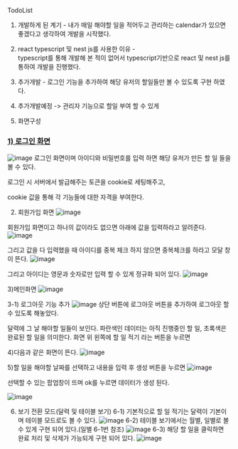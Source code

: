TodoList

1. 개발하게 된 계기 - 내가 매일 해야할 일을 적어두고 관리하는 calendar가 있으면 좋겠다고 생각하여 개발을 시작했다.

2.  react typescript 및 nest js를 사용한 이유 -  
typescript를 통해 개발해 본 적이 없어서 typescript기반으로 react 및 nest js를 통하여 개발을 진행했다.

3. 추가개발 - 로그인 기능을 추가하여 해당 유저의 할일들만 볼 수 있도록 구현 하였다.
4. 추가개발예정 -> 관리자 기능으로 할일 부여 할 수 있게

5. 화면구성
### [1) 로그인 화면](https://github.com/Jungsooooooo/todolist_front_react_typescript/blob/master/src/login/Login.tsx)

![image](https://github.com/Jungsooooooo/todolist_front_react_typescript/assets/94541011/0666f2a4-69d7-4f82-acbf-5547db4fff98)
로그인 화면이며 아이디와 비밀번호를 입력 하면
해당 유저가 만든 할 일 들을 볼 수 있다.

로그인 시 서버에서 발급해주는 토큰을 cookie로 세팅해주고,

cookie 값을 통해 각 기능들에 대한 자격을 부여한다.

2) 회원가입 화면
![image](https://github.com/Jungsooooooo/todolist_front_react_typescript/assets/94541011/d798c42f-17cd-438c-a1de-1bf550b300d6)

회원가입 화면이고 하나의 값이라도 없으면 아래에 값을 입력하라고 알려준다.
![image](https://github.com/Jungsooooooo/todolist_front_react_typescript/assets/94541011/21eab170-f7d2-4b17-b588-90a23033943e)

그리고 값을 다 입력했을 때 아이디를 중복 체크 하지 않으면 중복체크를 하라고 모달 창이 뜬다.
![image](https://github.com/Jungsooooooo/todolist_front_react_typescript/assets/94541011/7bed8cbc-5e18-4df9-a266-7fe4d031b90f)

그리고 아이디는 영문과 숫자로만 입력 할 수 있게 정규화 되어 있다.
![image](https://github.com/Jungsooooooo/todolist_front_react_typescript/assets/94541011/f3a3c4cc-9141-4118-a0a7-f5c79f0444ea)




3)메인화면
![image](https://github.com/Jungsooooooo/todolist_front_react_typescript/assets/94541011/00c3053d-0ca3-4efd-92c5-e21651600dc0)

3-1) 로그아웃 기능 추가
![image](https://github.com/Jungsooooooo/todolist_front_react_typescript/assets/94541011/0a673984-909d-48b2-a6d7-1725eaf7d133)
상단 버튼에 로그아웃 버튼을 추가하여 로그아웃 할 수 있도록 해놓았다.

달력에 그 날 해야할 일들이 보인다.
파란색인 데이터는 아직 진행중인 할 일, 초록색은 완료된 할 일을 의미한다.
화면 위 왼쪽에 할 일 적기 라는 버튼을 누르면

4)다음과 같은 화면이 뜬다.
![image](https://github.com/Jungsooooooo/todolist_front_react_typescript/assets/94541011/3875ebef-6d29-4235-a247-7eedaec80990)

5)할 일을 해야할 날짜를 선택하고 내용을 입력 후 생성 버튼을 누르면
![image](https://github.com/Jungsooooooo/todolist_front_react_typescript/assets/94541011/d3b9cf19-bb1c-4236-9bc2-522a8683b8fd)


선택할 수 있는 팝업창이 뜨며 ok를 누르면 데이터가 생성 된다.

![image](https://github.com/Jungsooooooo/todolist_front_react_typescript/assets/94541011/e6c6d746-52ef-49c4-8758-5d6d8d057f47)


6) 보기 전환 모드(달력 및 테이블 보기)
6-1) 기본적으로 할 일 적기는 달력이 기본이며 테이블 모드로도 볼 수 있다.
![image](https://github.com/Jungsooooooo/todolist_front_react_typescript/assets/94541011/2ad6c4a8-d7c5-48ed-aa91-87528248d08f)
6-2) 테이블 보기에서는 월별, 일별로 볼 수 있게 구현 되어 있다.(일별 6-1번 참조)
![image](https://github.com/Jungsooooooo/todolist_front_react_typescript/assets/94541011/9b7a4103-2112-4013-b981-517813fda831)
6-3) 해당 할 일을 클릭하면 완료 처리 및 삭제가 가능되게 구현 되어 있다.
![image](https://github.com/Jungsooooooo/todolist_front_react_typescript/assets/94541011/36676b29-2434-4aa5-a5a3-24a82ef9b53b)


